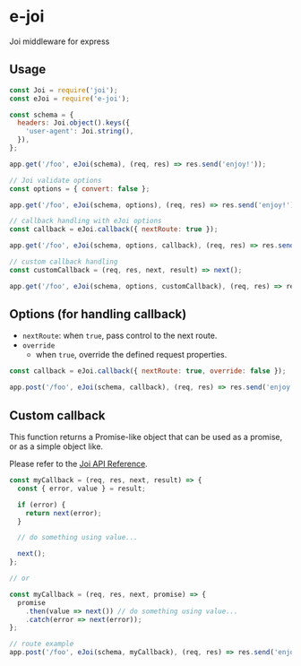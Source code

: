 # e-joi

Joi middleware for express

## Usage

```javascript
const Joi = require('joi');
const eJoi = require('e-joi');

const schema = {
  headers: Joi.object().keys({
    'user-agent': Joi.string(),
  }),
};

app.get('/foo', eJoi(schema), (req, res) => res.send('enjoy!'));

// Joi validate options
const options = { convert: false };

app.get('/foo', eJoi(schema, options), (req, res) => res.send('enjoy!'));

// callback handling with eJoi options
const callback = eJoi.callback({ nextRoute: true });

app.get('/foo', eJoi(schema, options, callback), (req, res) => res.send('enjoy!'));

// custom callback handling
const customCallback = (req, res, next, result) => next();

app.get('/foo', eJoi(schema, options, customCallback), (req, res) => res.send('enjoy!'));
```

## Options (for handling callback)

* `nextRoute`: when `true`, pass control to the next route.
* `override`
  * when `true`, override the defined request properties.

```javascript
const callback = eJoi.callback({ nextRoute: true, override: false });

app.post('/foo', eJoi(schema, callback), (req, res) => res.send('enjoy!'));
```

## Custom callback

This function returns a Promise-like object that can be used as a promise, or as a simple object like.

Please refer to the [Joi API Reference](https://github.com/hapijs/joi/blob/v13.0.1/API.md#validatevalue-schema-options-callback).

```javascript
const myCallback = (req, res, next, result) => {
  const { error, value } = result;

  if (error) {
    return next(error);
  }

  // do something using value...

  next();
};

// or

const myCallback = (req, res, next, promise) => {
  promise
    .then(value => next()) // do something using value...
    .catch(error => next(error));
};

// route example
app.post('/foo', eJoi(schema, myCallback), (req, res) => res.send('enjoy!'));
```
